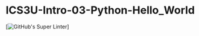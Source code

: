 # ICS3U-Intro-03-Python-Hello_World
[![GitHub's Super Linter](https://github.com/ICS3U-Programming-Marc-C/ICS3U-Intro-03-Python-Hello_World/workflows/GitHub's%20Super%20Linter/badge.svg)]

